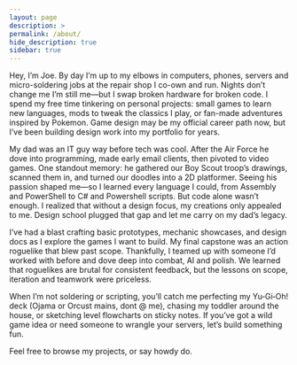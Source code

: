 ```yaml
---
layout: page
description: >
permalink: /about/
hide_description: true
sidebar: true
---
```


Hey, I’m Joe. By day I’m up to my elbows in computers, phones, servers and micro-soldering jobs at the repair shop I co-own and run. Nights don’t change me I’m still me—but I swap broken hardware for broken code. I spend my free time tinkering on personal projects: small games to learn new languages, mods to tweak the classics I play, or fan-made adventures inspired by Pokemon. Game design may be my official career path now, but I’ve been building design work into my portfolio for years.

My dad was an IT guy way before tech was cool. After the Air Force he dove into programming, made early email clients, then pivoted to video games. One standout memory: he gathered our Boy Scout troop’s drawings, scanned them in, and turned our doodles into a 2D platformer. Seeing his passion shaped me—so I learned every language I could, from Assembly and PowerShell to C# and Powershell scripts. But code alone wasn’t enough. I realized that without a design focus, my creations only appealed to me. Design school plugged that gap and let me carry on my dad’s legacy.

I’ve had a blast crafting basic prototypes, mechanic showcases, and design docs as I explore the games I want to build. My final capstone was an action roguelike that blew past scope. Thankfully, I teamed up with someone I’d worked with before and dove deep into combat, AI and polish. We learned that roguelikes are brutal for consistent feedback, but the lessons on scope, iteration and teamwork were priceless.

When I’m not soldering or scripting, you’ll catch me perfecting my Yu‑Gi‑Oh! deck (Ojama or Orcust mains, dont @ me), chasing my toddler around the house, or sketching level flowcharts on sticky notes. If you’ve got a wild game idea or need someone to wrangle your servers, let’s build something fun.

Feel free to browse my projects, or say howdy do. 